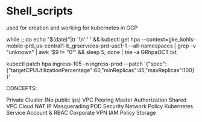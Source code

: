 # Shell_scripts

used for creation and working for kubernetes in GCP

while :; do echo "$(date)"|tr '\n' ' ' && kubectl get hpa --context=gke_kohls-mobile-prd_us-central1-b_grservices-prd-usc1-1 --all-namespaces | grep -v "unknown" | awk '$9 != "0"' && sleep 5; done | tee -a GRhpaOCT.txt

kubectl patch hpa ingress-105 -n ingress-prod  --patch '{"spec":{"targetCPUUtilizationPercentage":60,"minReplicas":45,"maxReplicas":100}}'

CONCEPTS: 

Private Cluster (No public ips)
VPC Peering
Master Authorization
Shared VPC
Cloud NAT
IP Masquerading
POD Security
Network Policy
Kubernetes Service Account & RBAC
Corporate VPN
IAM Policy
Storage
